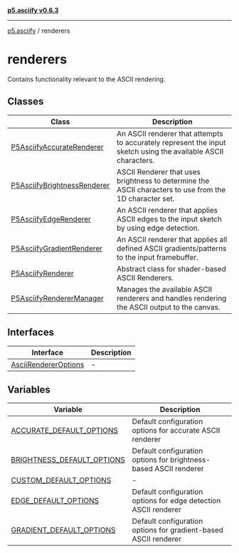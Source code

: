 [**p5.asciify v0.6.3**](../../README.md)

***

[p5.asciify](../../globals.md) / renderers

# renderers

Contains functionality relevant to the ASCII rendering.

## Classes

| Class | Description |
| ------ | ------ |
| [P5AsciifyAccurateRenderer](classes/P5AsciifyAccurateRenderer.md) | An ASCII renderer that attempts to accurately represent the input sketch using the available ASCII characters. |
| [P5AsciifyBrightnessRenderer](classes/P5AsciifyBrightnessRenderer.md) | ASCII Renderer that uses brightness to determine the ASCII characters to use from the 1D character set. |
| [P5AsciifyEdgeRenderer](classes/P5AsciifyEdgeRenderer.md) | An ASCII renderer that applies ASCII edges to the input sketch by using edge detection. |
| [P5AsciifyGradientRenderer](classes/P5AsciifyGradientRenderer.md) | An ASCII renderer that applies all defined ASCII gradients/patterns to the input framebuffer. |
| [P5AsciifyRenderer](classes/P5AsciifyRenderer.md) | Abstract class for shader-based ASCII Renderers. |
| [P5AsciifyRendererManager](classes/P5AsciifyRendererManager.md) | Manages the available ASCII renderers and handles rendering the ASCII output to the canvas. |

## Interfaces

| Interface | Description |
| ------ | ------ |
| [AsciiRendererOptions](interfaces/AsciiRendererOptions.md) | - |

## Variables

| Variable | Description |
| ------ | ------ |
| [ACCURATE\_DEFAULT\_OPTIONS](variables/ACCURATE_DEFAULT_OPTIONS.md) | Default configuration options for accurate ASCII renderer |
| [BRIGHTNESS\_DEFAULT\_OPTIONS](variables/BRIGHTNESS_DEFAULT_OPTIONS.md) | Default configuration options for brightness-based ASCII renderer |
| [CUSTOM\_DEFAULT\_OPTIONS](variables/CUSTOM_DEFAULT_OPTIONS.md) | - |
| [EDGE\_DEFAULT\_OPTIONS](variables/EDGE_DEFAULT_OPTIONS.md) | Default configuration options for edge detection ASCII renderer |
| [GRADIENT\_DEFAULT\_OPTIONS](variables/GRADIENT_DEFAULT_OPTIONS.md) | Default configuration options for gradient-based ASCII renderer |
